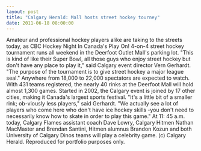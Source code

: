 ```yaml
---
layout: post
title: "Calgary Herald: Mall hosts street hockey tourney"
date: 2011-06-18 08:00:00
---
```


Amateur and professional hockey players alike are taking to the streets today, as CBC Hockey Night In Canada's Play On! 4-on-4 street hockey tournament runs all weekend in the Deerfoot Outlet Mall's parking lot. "This is kind of like their Super Bowl, all those guys who enjoy street hockey but don't have any place to play it," said Calgary event director Vern Gerhardt. "The purpose of the tournament is to give street hockey a major league seal." Anywhere from 18,000 to 22,000 spectators are expected to watch. With 431 teams registered, the nearly 40 rinks at the Deerfoot Mall will hold almost 1,300 games. Started in 2002, the Calgary event is joined by 17 other cities, making it Canada's largest sports festival. "It's a little bit of a smaller rink; ob-viously less players," said Gerhardt. "We actually see a lot of players who come here who don't have ice hockey skills -you don't need to necessarily know how to skate in order to play this game." At 11: 45 a.m. today, Calgary Flames assistant coach Dave Lowry, Calgary Hitmen Nathan MacMaster and Brendan Santini, Hitmen alumnus Brandon Kozun and both University of Calgary Dinos teams will play a celebrity game. (c) Calgary Herald. Reproduced for portfolio purposes only.